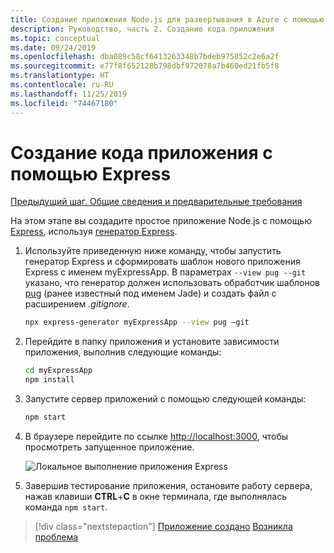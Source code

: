 ```yaml
---
title: Создание приложения Node.js для развертывания в Azure с помощью Azure CLI
description: Руководство, часть 2. Создание кода приложения
ms.topic: conceptual
ms.date: 09/24/2019
ms.openlocfilehash: dba089c58cf6413263348b7bdeb975852c2e6a2f
ms.sourcegitcommit: e77f8f652128b798dbf972078a7b460ed21fb5f8
ms.translationtype: HT
ms.contentlocale: ru-RU
ms.lasthandoff: 11/25/2019
ms.locfileid: "74467180"
---
```

# <a name="create-the-app-code-using-express"></a>Создание кода приложения с помощью Express

[Предыдущий шаг. Общие сведения и предварительные требования](tutorial-vscode-azure-cli-node-01.md)

На этом этапе вы создадите простое приложение Node.js с помощью [Express](https://www.expressjs.com), используя [генератор Express](https://expressjs.com/en/starter/generator.html).

1. Используйте приведенную ниже команду, чтобы запустить генератор Express и сформировать шаблон нового приложения Express с именем myExpressApp. В параметрах `--view pug --git` указано, что генератор должен использовать обработчик шаблонов [pug](https://pugjs.org/api/getting-started.html) (ранее известный под именем Jade) и создать файл с расширением *.gitignore*.

    ```bash
    npx express-generator myExpressApp --view pug –git
    ```

1. Перейдите в папку приложения и установите зависимости приложения, выполнив следующие команды:

    ```bash
    cd myExpressApp
    npm install
    ```

1. Запустите сервер приложений с помощью следующей команды:

    ```bash
    npm start
    ```

1. В браузере перейдите по ссылке [http://localhost:3000](http://localhost:3000), чтобы просмотреть запущенное приложение.

    ![Локальное выполнение приложения Express](media/azure-cli/local-app.png)

1. Завершив тестирование приложения, остановите работу сервера, нажав клавиши **CTRL**+**C** в окне терминала, где выполнялась команда `npm start`.

> [!div class="nextstepaction"]
> [Приложение создано](tutorial-vscode-azure-cli-node-03.md) [Возникла проблема](https://www.research.net/r/PWZWZ52?tutorial=node-deployment&step=express)
